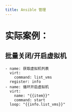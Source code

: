 ```yaml
---
title: Ansible 管理
---
```


#

# 实际案例：

## 批量关闭/开启虚拟机

    - name: 获取虚拟机列表
      virt:
        command: list_vms
      register: info
    - name: 循环开启虚拟机
      virt:
        name: "{{item}}"
        command: start
      loop: "{{info.list_vms}}"
